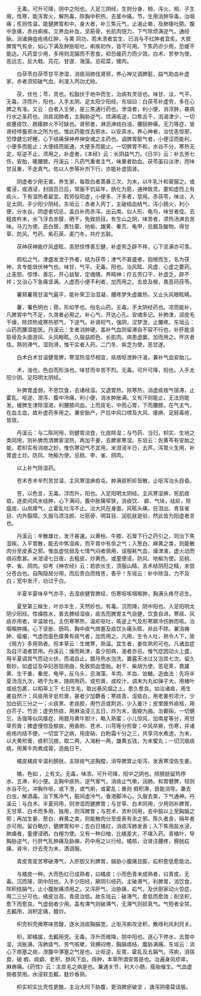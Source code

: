 <!-- { "loadSidebar": true } -->
　　无毒。可升可降，阴中之阳也，入足三阴经。生则分身、梢，泻火。梢、子生用，性寒，能泻胃火，解热毒，除胸中积热，去茎中痛。节，生用消肿导毒，治咽痛；炙则性温，能健脾胃和中。身大者，补三焦元气，止渴止嗽，及肺痿吐脓。腹中急痛，赤白痢疾。又养血补血，坚筋骨，长肌肉倍力，下气除烦满逆气，通经脉。消诸痈疽疮疡红肿，与黄 同功，若未溃者宜生，已消与不红肿者宜炙。大抵脾胃气有余，如心下满及肿胀呕吐，痢疾初作，皆不可用。下焦药亦少用，恐缓不能达。凡药宜少用，多用则泥膈而不思食，抑恐缓药力而少效。白术、苦参为使。恶远志，反大戟、芫花、甘遂、海藻。忌菘菜，猪肉。

　　白茯苓白茯苓甘平渗湿，消痰润肺伐肾邪，养心神又调脾脏，益气助血补虚家，赤者须知破气血，利溲入丙功尤赊。

　　茯，伏也；苓，灵也。松脂伏于地中而生，治病有灵验也。味甘、淡，气平。无毒。浮而升，阳也。入手太阴、足太阳少阳经。东垣曰：白茯苓补虚劳，多在心脾之有准。又云：白者入壬癸，是三焦通行药也。渗湿者，利小便，消浮肿，暴病行水之圣药也。消痰润肺者，主胸胁逆气，烦满咳逆，口焦舌干，消渴津少，一切痰壅痰饮、肺痿肺火不可缺也。肾邪者，淋沥淋结白浊，腰胫肿痛，无力等症，皆肾经停蓄邪水之所为也。惟此药能伐去邪水，以安真水。养心神者，治忧恚惊邪，恐悸健忘好睡，心下结痛保神养神安魂之主药也。调脾胃脏气者，小便涩而能利，小便多而能止；大便结而能通，大便多而能止。一切脾胃不和，水谷不分，寒热无定，呕逆不止，须用之。补虚者，《本经》云：长阴益气力。《日华》云：补五劳七伤，安胎，暖腰膝。丹溪云：凡药气重者主气，味重者助血。茯苓虽曰淡渗，而味甘且重，不走真气。佐以人参等补剂下行，亦能补虚固肾。

　　阴虚者少用无害。养生家，每取白者蒸暴三次，为末，以牛乳汁和膏服之。或蜜浸，或酒浸，封固百日后，常服不饥延年，肠化为筋，通神致灵。要知虚而上有痰火，下有湿热者最宜。若劳役阳虚，小便多、汗多者，禁用。赤茯苓，味淡，入足太阴，手少阳少阴经。东垣云：赤者入丙丁，主破结血结气，泻小肠火，利小便，分水谷。阴虚者切忌，盖白补而赤泻。出云南，似人形、龟鸟，味甘者佳。去粗皮杵末，水飞浮去赤膜，晒干，免致损目。有生山之阴，味苦者，须热汤淋去苦味。马刀为使。恶白蔹，畏牡蒙、地榆、雄黄、秦艽、龟甲，忌醋及酸物。得甘草、防风、芍药、紫石英、麦门冬，共疗五脏。

　　茯神茯神能疗风虚眩，恚怒惊悸善忘健，补虚劳乏辟不祥，心下坚满亦可羡。

　　假松之气，津盛发泄于外者，结为茯苓；津气不甚盛者，抱根而生，名为茯神，言专能敛伏神气也。味甘，气平。无毒。阳也。治风眩、风虚、心虚之要药。止恚怒、惊悸、善忘，开心益智，定魂魄，养精神；疗五劳口干，补虚乏，辟不祥；又治心下急痛坚满。人虚而小便不利者，加而用之。去皮及根，畏恶同茯苓。

　　薯蓣薯蓣甘温气最平，能补荣卫治湿凝，腰疼梦失虚羸热，又止头风眼眩睛。

　　薯，署色明也；蓣，形如芋也。俗名山药。无毒。手太阴经药也。凉而能补，凡脾胃中气不足，久泄者必用之。补心气，开达心孔。安魂多记。补肺津，润皮毛干燥，除烦热或寒热邪气，下逆气。补肾阳气，强阴，涩梦泄，止腰疼。东垣云：山药而腰湿能医。丹溪云：生者消肿硬。盖补气血则留滞自不容不行也，补肝能坚筋骨及头面游风、头风眼眩。久服益颜色，长肌肉。病患虚羸，加而用之。怀庆者佳。熟则滞气，湿则滑，惟干实者入药。二门冬、紫芝为使，恶甘遂。

　　白术白术甘温健胃脾，寒湿热湿尽相宜，痰痞呕泄肿汗渴，兼补气血安胎儿。

　　术，浊也，色白而形浊也。味甘而辛苦不烈。无毒。可升可降，阳也。入手太阳少阴、足阳明太阴经。

　　补脾胃虚弱，不思饮食，去诸经湿。又退胃热，除寒热，消虚痰痞气宿滞，止霍乱、呕逆、泄泻、腹中冷痛，利小便，消水肿胀满。又有汗则能止，无法则能发。缓脾生津除湿渴，利腰膝间血。上而皮毛，中而心胃，下而腰膝。在气主气，在血主血，故补虚药多用之。兼安胎产，产后中风口噤及大风、痿痹、足胫毒疮，皆效。

　　丹溪云：与二陈同用，则健胃消食，化痰除湿；与芍药、当归，枳实、生地之类同用，则补脾而清脾家湿热，再加干姜，去脾家寒湿。东垣云：佐黄芩有安胎之能，君枳实有消痞之妙，惟伤寒动气不宜用。米泔浸半日，去芦。泻胃火生用，补胃虚土炒。防风、地榆为使。忌桃、李、雀、鸽肉。

　　以上补气除湿药。

　　苍术苍术辛烈苦甘温，主风寒湿痹疸屯，肿满痰积疟皆散，止呕泻治头目昏。

　　苍，以色言，无毒。浮而升，阳也。入足阳明太阴经。主风寒湿痹，死肌痉疸，逐皮间风水结肿，心下满闷，腹中胀痛窄狭，消痰饮、 癖、气块，祛疟，除瘟疫、山岚瘴气，止霍乱吐泻不止。治大风在身面，风眩头痛，目泪出、青盲雀目、内外翳障。久服乌须注颜、壮筋骨、明耳目、润肌肤是验，然此皆为阳虚者言也。

　　丹溪云：辛散雄壮，发汗甚速。以黄柏、牛膝、石膏下行之药引之，则治下焦湿疾。入平胃散，能去中焦湿疾，而平胃中有余之气；入葱白、麻黄之类，则能散肉分至皮表之邪。惟血虚怯弱及七情气闷者慎用，误服耗气血，燥津液，虚火动而痞闷愈甚。米泔浸七日夜，去粗皮，炒黄色，或童便浸。防风、地榆为使。忌桃、李、雀、鸽肉。抑考《神农经》云：若欲长生，须服山精。言术结阴阳之精，未尝分苍白也。自陶隐居分用，而后贵白而贱苍，善乎！东垣云：补中除湿，力不及白；宽中发汗，功过于白。

　　半夏半夏味辛气亦平，去湿痰健胃脾经，伤寒呕咳咽喉肿，胸满头疼尽忌生。

　　夏至第三候生，叶亦半生，天然妙也。有毒。沉而降，阴中阳也。入足阳明太阴少阳经。性燥胜水，善去脾经湿痰，痰去而脾胃主气自健，饮食自进。寒痰、风痰亦用者，辛温故也。主伤寒寒热，温疟呕吐，咳逆上气及形寒厥冷伤肺而咳。治咽喉肿痛。心下坚胀、肠鸣、胸中痰气痞塞及痰饮头痛头眩，非此不除。兼消痈肿、瘿瘤，气虚而面色痿黄有痰气者，加而用之。凡用，生令人吐，熟令人下，故《局方》多用熟者。但本草云：生微寒，熟温。宜生者，姜佐熟煎可也。凡诸血症及自汗渴者禁用。丹溪云：燥而耗津，虽少阳病，渴者亦忌。惟气症因动火上盛，用半夏调其气而动火伏，而渴自止。腊月热水泡洗，置露天冰过又泡其七次。留久极妙。如虚证及孕妇恶阻用曲，免致损血堕胎。射干、柴胡为使。恶皂荚，畏雄黄、生干姜、秦皮、龟甲，反乌头，忌海藻、羊肉、羊血、饴糖。造曲法：先将半夏汤泡九次，晒干为末，随病用药，或煎膏，或绞汁，调末为丸如弹子大，用楮叶或纸包裹，以稻草上下 七日生毛，取出悬风烟之上，愈久愈良。如治诸痰，用生姜自然汁；风痰用牙皂煎膏，甚者少加麝香；寒痰青，湿痰白，用老姜煎浓汁，少加白矾三分之一；火痰黑、老痰胶，用竹沥或荆沥，少入姜汁；皮里膜外痰核，用白芥子、竹沥；虚劳热痰，用麻油浸三五日，炒为末，面糊为曲。治癫痫，一切健忘，舌强等似风痿症，用腊月黄牛胆汁，略入熟蜜；小儿惊风，加南星等分，用甘草煎膏；脾虚慢惊及郁痰，用香附、苍术、川芎等分煎膏；中风卒厥，伤寒，并诸疮疡内结不便，一切宜下之病，用皮硝、白粉霜十分之三，共享河水煮透，为末，以大黄煎膏，痰积沉痼，取二两，入海粉一两，雄黄五钱，为末蜜丸；一切沉痼痰病，用黄牛肉煮成膏，造曲日干。

　　橘皮橘皮辛温利膀胱，主除痰气逆胸膛，消导脾胃止呕泻，发表寒湿佐生姜。

　　橘，色如 ，上有文。无毒。味浓。可升可降，阳中之阴也。除膀胱留热停水、五淋，利小便。主胸中痰热，逆气客气，消痰止气嗽，润肺。和胃健脾，轻则水谷不化，冲胸作呕，或下泄，或气痢，或霍乱；重则 瘕积滞，皆能消导。兼去白虫，解酒毒。治下焦冷气，脏间虚冷气，香港脚冲心。久服去臭，下气通神。丹溪云：与白术、半夏同用，则渗湿而健脾胃；与甘草、白术同用，少用则补脾胃，无甘草、白术而多用、独用，则泻脾胃；与苍术、浓朴同用，去中脘以上至胸膈之邪；再加生姜、葱白、麻黄之类，则能散肉分至皮表有余之邪。陈久者良，隔年者亦可用。留白略炒，健脾胃和中；去白日橘红，消痰泻肺发表；入下焦用盐水浸，肺燥者，童便浸晒。白檀为使。又有一种曰柚，比橘差大，不堪入药。青橘叶，导胸胁逆气，行肝气乳肿痛及胁痈，药中用之以行经。橘核，治肾注腰疼，膀胱疝痛，肾冷，炒去壳为末，酒调服。

　　青皮青皮苦寒破滞气，入肝胆又利脾胃，膈胁小腹痛且膨，疝积愈低愈能治。

　　与橘皮一种。大而色红已成熟者，曰橘皮；小而色青未成熟者，曰青皮。无毒。沉而降，阴中阳也。入手少阳经，厥阴引经药。主破滞气，利脾胃，消饮食，除积结膈气，止小腹胀痛须用之。又泻肝气，治胁痛，疝气，及伏胆家动火惊症，用二三分可也。橘皮治高，青皮治低。故东垣云：破滞气，愈低而愈效；削坚积，愈下而愈良。气虚弱者少用。盖有滞气则破滞气，无滞气则损真气。气短者全禁。去瓤用，消积定痛，醋炒。

　　枳壳枳壳微寒味苦酸，逐水消痰胸膈宽，止呕泻痢攻坚积，散痔利风利窍关。

　　枳，即橘属，去瓤用壳。无毒。浮升而微降，阴中阳也。逐心下停水，去胃中湿，消胀满，泻肺痰气、劳气咳嗽，背膊闷倦，胸膈痞结，腹胁满痛。东垣云：消心下痞塞之痰，泄腹中滞塞之气是也。止呕逆，反胃，霍乱及五膈气，泻痢，消宿食，破 瘕、痰癖、老积，肠风下血，痔肿，本草所谓安胃是也。治遍身风疹痒，麻痹痛。《药性》云：主皮毛之病是也。兼通关节，利大小肠，瘦胎催生。气血虚弱者禁用。水浸软去瓤，麸炒香熟。

　　枳实枳实比壳性更酷，主治大同下胁腹，更消脾瘀破坚 ，溏泻阴痿莫误服。

